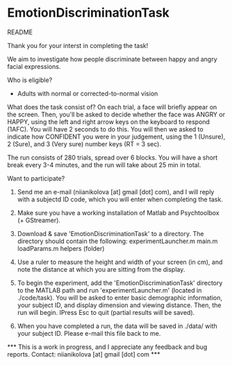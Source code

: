 # EmotionDiscriminationTask

README

Thank you for your interst in completing the task!

We aim to investigate how people discriminate between happy and angry facial expressions. 

Who is eligible? 
- Adults with normal or corrected-to-normal vision


What does the task consist of?
On each trial, a face will briefly appear on the screen. Then, you'll be asked to decide
whether the face was ANGRY or HAPPY, using the left and right arrow keys on the keyboard to respond (1AFC).
You will have 2 seconds to do this. You will then we asked to indicate how CONFIDENT you were in
your judgement, using the 1 (Unsure), 2 (Sure), and 3 (Very sure) number keys (RT = 3 sec). 

The run consists of 280 trials, spread over 6 blocks. You will have a short break every 3-4 minutes, 
and the run will take about 25 min in total. 


Want to participate? 

1. Send me an e-mail (niianikolova [at] gmail [dot] com), and I will reply with a subjectd ID code, which you will enter when completing the task. 
2. Make sure you have a working installation of Matlab and Psychtoolbox (+ GStreamer).
3. Download & save 'EmotionDiscriminationTask' to a directory.
      The directory should contain the following:
         experimentLauncher.m
         main.m
         loadParams.m
         helpers (folder)
4. Use a ruler to measure the height and width of your screen (in cm), and note the distance at which you are sitting from the display.

5. To begin the experiment, add the 'EmotionDiscriminationTask' directory to the MATLAB path and 
run 'experimentLauncher.m' (located in ./code/task).
   You will be asked to enter basic demographic information, your subject ID, and display dimension and viewing distance. Then, the run will begin. IPress Esc to quit (partial results will be saved).
   
6. When you have completed a run, the data will be saved in ./data/ with your subject ID. Please e-mail this file back to me. 


*** This is a work in progress, and I appreciate any feedback and bug reports. 
Contact: niianikolova [at] gmail [dot] com ***
